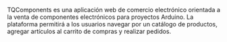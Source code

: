 TQComponents es una aplicación web de comercio electrónico orientada a la venta de componentes electrónicos para proyectos Arduino.
La plataforma permitirá a los usuarios navegar por un catálogo de productos, agregar artículos al carrito de compras y realizar pedidos.
